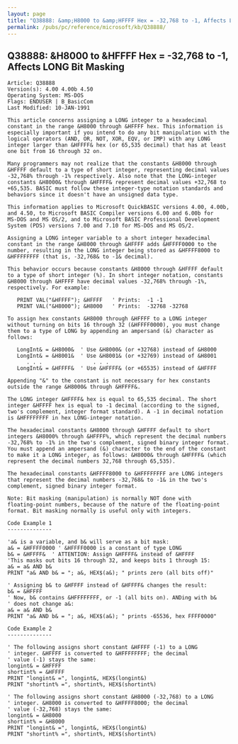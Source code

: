 ```yaml
---
layout: page
title: "Q38888: &amp;H8000 to &amp;HFFFF Hex = -32,768 to -1, Affects LONG Bit Masking"
permalink: /pubs/pc/reference/microsoft/kb/Q38888/
---
```


## Q38888: &amp;H8000 to &amp;HFFFF Hex = -32,768 to -1, Affects LONG Bit Masking

	Article: Q38888
	Version(s): 4.00 4.00b 4.50
	Operating System: MS-DOS
	Flags: ENDUSER | B_BasicCom
	Last Modified: 10-JAN-1991
	
	This article concerns assigning a LONG integer to a hexadecimal
	constant in the range &H8000 through &HFFFF hex. This information is
	especially important if you intend to do any bit manipulation with the
	logical operators (AND, OR, NOT, XOR, EQV, or IMP) with any LONG
	integer larger than &HFFFF& hex (or 65,535 decimal) that has at least
	one bit from 16 through 32 on.
	
	Many programmers may not realize that the constants &H8000 through
	&HFFFF default to a type of short integer, representing decimal values
	-32,768% through -1% respectively. Also note that the LONG-integer
	constants &H8000& through &HFFFF& represent decimal values +32,768 to
	+65,535. BASIC must follow these integer-type notation standards and
	behaviors since it doesn't have an unsigned data type.
	
	This information applies to Microsoft QuickBASIC versions 4.00, 4.00b,
	and 4.50, to Microsoft BASIC Compiler versions 6.00 and 6.00b for
	MS-DOS and MS OS/2, and to Microsoft BASIC Professional Development
	System (PDS) versions 7.00 and 7.10 for MS-DOS and MS OS/2.
	
	Assigning a LONG integer variable to a short integer hexadecimal
	constant in the range &H8000 through &HFFFF adds &HFFFF0000 to the
	number, resulting in the LONG integer being stored as &HFFFF8000 to
	&HFFFFFFFF (that is, -32,768& to -1& decimal).
	
	This behavior occurs because constants &H8000 through &HFFFF default
	to a type of short integer (%). In short integer notation, constants
	&H8000 through &HFFFF have decimal values -32,768% through -1%,
	respectively. For example:
	
	   PRINT VAL("&HFFFF"); &HFFFF   ' Prints:  -1 -1
	   PRINT VAL("&H8000"); &H8000   ' Prints:  -32768 -32768
	
	To assign hex constants &H8000 through &HFFFF to a LONG integer
	without turning on bits 16 through 32 (&HFFFF0000), you must change
	them to a type of LONG by appending an ampersand (&) character as
	follows:
	
	   LongInt& = &H8000&  ' Use &H8000& (or +32768) instead of &H8000
	   LongInt& = &H8001&  ' Use &H8001& (or +32769) instead of &H8001
	      . . .                . . .
	   LongInt& = &HFFFF&  ' Use &HFFFF& (or +65535) instead of &HFFFF
	
	Appending "&" to the constant is not necessary for hex constants
	outside the range &H8000& through &HFFFF&.
	
	The LONG integer &HFFFF& hex is equal to 65,535 decimal. The short
	integer &HFFFF hex is equal to -1 decimal (according to the signed,
	two's complement, integer format standard). A -1 in decimal notation
	is &HFFFFFFFF in hex LONG-integer notation.
	
	The hexadecimal constants &H8000 through &HFFFF default to short
	integers &H8000% through &HFFFF%, which represent the decimal numbers
	-32,768% to -1% in the two's complement, signed binary integer format.
	You must append an ampersand (&) character to the end of the constant
	to make it a LONG integer, as follows: &H8000& through &HFFFF& (which
	represent the decimal numbers 32,768 through 65,535).
	
	The hexadecimal constants &HFFFF8000 to &HFFFFFFFF are LONG integers
	that represent the decimal numbers -32,768& to -1& in the two's
	complement, signed binary integer format.
	
	Note: Bit masking (manipulation) is normally NOT done with
	floating-point numbers, because of the nature of the floating-point
	format. Bit masking normally is useful only with integers.
	
	Code Example 1
	--------------
	
	'a& is a variable, and b& will serve as a bit mask:
	a& = &HFFFF0000 ' &HFFFF0000 is a constant of type LONG
	b& = &HFFFF&  ' ATTENTION: Assign &HFFFF& instead of &HFFFF
	'This masks out bits 16 through 32, and keeps bits 1 through 15:
	a& = a& AND b&
	PRINT "a& AND b& = "; a&, HEX$(a&); " prints zero (all bits off)"
	
	' Assigning b& to &HFFFF instead of &HFFFF& changes the result:
	b& = &HFFFF
	' Now, b& contains &HFFFFFFFF, or -1 (all bits on). ANDing with b&
	' does not change a&:
	a& = a& AND b&
	PRINT "a& AND b& = "; a&, HEX$(a&); " prints -65536, hex FFFF0000"
	
	Code Example 2
	--------------
	
	' The following assigns short constant &HFFFF (-1) to a LONG
	' integer. &HFFFF is converted to &HFFFFFFFF; the decimal
	' value (-1) stays the same:
	longint& = &HFFFF
	shortint% = &HFFFF
	PRINT "longint& =", longint&, HEX$(longint&)
	PRINT "shortint% =", shortint%, HEX$(shortint%)
	
	' The following assigns short constant &H8000 (-32,768) to a LONG
	' integer. &H8000 is converted to &HFFFF8000; the decimal
	' value (-32,768) stays the same:
	longint& = &H8000
	shortint% = &H8000
	PRINT "longint& =", longint&, HEX$(longint&)
	PRINT "shortint% =", shortint%, HEX$(shortint%)
